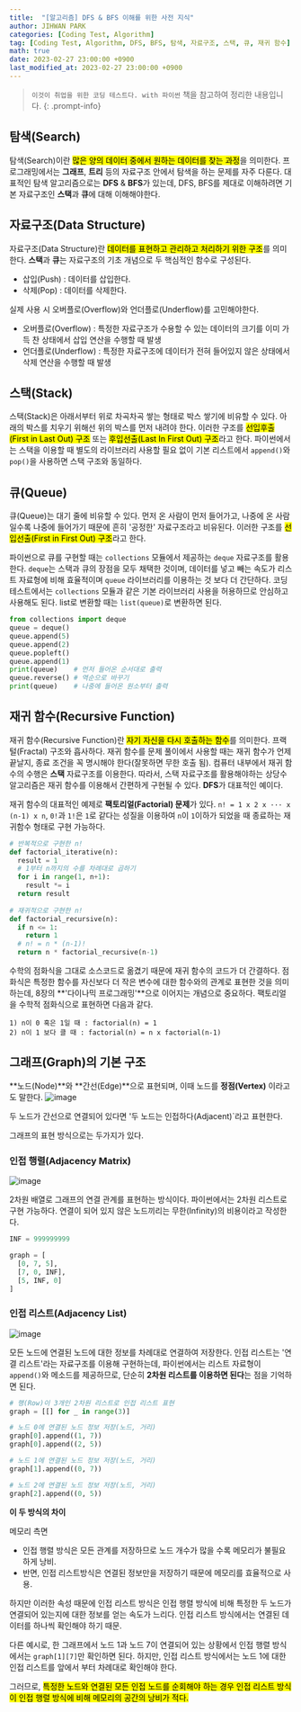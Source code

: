 ```yaml
---
title:  "[알고리즘] DFS & BFS 이해를 위한 사전 지식"
author: JIHWAN PARK
categories: [Coding Test, Algorithm]
tag: [Coding Test, Algorithm, DFS, BFS, 탐색, 자료구조, 스택, 큐, 재귀 함수]
math: true
date: 2023-02-27 23:00:00 +0900
last_modified_at: 2023-02-27 23:00:00 +0900
---
```

> `이것이 취업을 위한 코딩 테스트다. with 파이썬` 책을 참고하여 정리한 내용입니다.
{: .prompt-info}

## 탐색(Search)
탐색(Search)이란 <mark>많은 양의 데이터 중에서 원하는 데이터를 찾는 과정</mark>을 의미한다. 프로그래밍에서는 **그래프**, **트리** 등의 자료구조 안에서 탐색을 하는 문제를 자주 다룬다. 대표적인 탐색 알고리즘으로는 **DFS** & **BFS**가 있는데, DFS, BFS를 제대로 이해하려면 기본 자료구조인 **스택**과 **큐**에 대해 이해해야한다.

## 자료구조(Data Structure)
자료구조(Data Structure)란 <mark>데이터를 표현하고 관리하고 처리하기 위한 구조</mark>를 의미한다.
**스택**과 **큐**는 자료구조의 기초 개념으로 두 핵심적인 함수로 구성된다.
  - 삽입(Push) : 데이터를 삽입한다.
  - 삭제(Pop) : 데이터를 삭제한다.

실제 사용 시 오버플로(Overflow)와 언더플로(Underflow)를 고민해야한다.
  - 오버플로(Overflow) : 특정한 자료구조가 수용할 수 있는 데이터의 크기를 이미 가득 찬 상태에서 삽입 연산을 수행할 때 발생
  - 언더플로(Underflow) : 특정한 자료구조에 데이터가 전혀 들어있지 않은 상태에서 삭제 연산을 수행할 때 발생

## 스택(Stack)
스택(Stack)은 아래서부터 위로 차곡차곡 쌓는 형태로 박스 쌓기에 비유할 수 있다. 아래의 박스를 치우기 위해선 위의 박스를 먼저 내려야 한다. 이러한 구조를 <mark>선입후출(First in Last Out) 구조</mark> 또는 <mark>후입선출(Last In First Out) 구조</mark>라고 한다. 파이썬에서는 스택을 이용할 때 별도의 라이브러리 사용할 필요 없이 기본 리스트에서 `append()`와 `pop()`을 사용하면 스택 구조와 동일하다.

## 큐(Queue)
큐(Queue)는 대기 줄에 비유할 수 있다. 먼저 온 사람이 먼저 들어가고, 나중에 온 사람일수록 나중에 들어가기 때문에 흔히 '공정한' 자료구조라고 비유된다. 이러한 구조를 <mark>선입선출(First in First Out) 구조</mark>라고 한다.

파이썬으로 큐를 구현할 때는 `collections` 모듈에서 제공하는 `deque` 자료구조를 활용한다. `deque`는 스택과 큐의 장점을 모두 채택한 것이며, 데이터를 넣고 빼는 속도가 리스트 자료형에 비해 효율적이며 `queue` 라이브러리를 이용하는 것 보다 더 간단하다. 코딩테스트에서는 `collections` 모듈과 같은 기본 라이브러리 사용을 허용하므로 안심하고 사용해도 된다. list로 변환할 때는 `list(queue)`로 변환하면 된다.

```python
from collections import deque
queue = deque()
queue.append(5)
queue.append(2)
queue.popleft()
queue.append(1)
print(queue)    # 먼저 들어온 순서대로 출력
queue.reverse() # 역순으로 바꾸기
print(queue)    # 나중에 들어온 원소부터 출력
```

## 재귀 함수(Recursive Function)
재귀 함수(Recursive Function)란 <mark>자기 자신을 다시 호출하는 함수</mark>를 의미한다. 프랙털(Fractal) 구조와 흡사하다. 재귀 함수를 문제 풀이에서 사용할 때는 재귀 함수가 언제 끝날지, 종료 조건을 꼭 명시해야 한다(잘못하면 무한 호출 됨). 컴퓨터 내부에서 재귀 함수의 수행은 **스택** 자료구조를 이용한다. 따라서, 스택 자료구조를 활용해야하는 상당수 알고리즘은 재귀 함수를 이용해서 간편하게 구현될 수 있다. **DFS**가 대표적인 예이다. 

재귀 함수의 대표적인 예제로 **팩토리얼(Factorial) 문제**가 있다. `n! = 1 x 2 x ··· x (n-1) x n`, `0!`과 `1!`은 `1`로 같다는 성질을 이용하여 `n`이 `1`이하가 되었을 때 종료하는 재귀함수 형태로 구현 가능하다.
```python
# 반복적으로 구현한 n!
def factorial_iterative(n):
  result = 1
  # 1부터 n까지의 수를 차례대로 곱하기
  for i in range(1, n+1):
    result *= i
  return result
  
# 재귀적으로 구현한 n!
def factorial_recursive(n):
  if n <= 1:
    return 1
  # n! = n * (n-1)!
  return n * factorial_recursive(n-1)
```

수학의 점화식을 그대로 소스코드로 옮겼기 때문에 재귀 함수의 코드가 더 간결하다. 점화식은 특정한 함수를 자신보다 더 작은 변수에 대한 함수와의 관계로 표현한 것을 의미하는데, 8장의 **'다이나믹 프로그래밍'**으로 이어지는 개념으로 중요하다. 팩토리얼을 수학적 점화식으로 표현하면 다음과 같다.
```
1) n이 0 혹은 1일 때 : factorial(n) = 1
2) n이 1 보다 클 때 : factorial(n) = n x factorial(n-1)
```

## 그래프(Graph)의 기본 구조
**노드(Node)**와 **간선(Edge)**으로 표현되며, 이때 노드를 **정점(Vertex)** 이라고도 말한다. 
![image](https://user-images.githubusercontent.com/76936390/167345842-6349cf45-03a9-4800-8653-7082b945aeca.png)

두 노드가 간선으로 연결되어 있다면 '두 노드는 인접하다(Adjacent)`라고 표현한다.

그래프의 표현 방식으로는 두가지가 있다.

### **인접 행렬(Adjacency Matrix)**
![image](https://user-images.githubusercontent.com/76936390/167352046-ca75dd08-382d-4c59-ac74-1c97109f9d13.png)

2차원 배열로 그래프의 연결 관계를 표현하는 방식이다. 파이썬에서는 2차원 리스트로 구현 가능하다. 연결이 되어 있지 않은 노드끼리는 무한(Infinity)의 비용이라고 작성한다.
```python
INF = 999999999

graph = [
  [0, 7, 5],
  [7, 0, INF],
  [5, INF, 0]
]
```

### **인접 리스트(Adjacency List)**
![image](https://user-images.githubusercontent.com/76936390/167352406-b2da4198-1fe6-4d4f-815e-1ab9c8a45923.png)

모든 노드에 연결된 노드에 대한 정보를 차례대로 연결하여 저장한다. 인접 리스트는 '연결 리스트'라는 자료구조를 이용해 구현하는데, 파이썬에서는 리스트 자료형이 `append()`와 메소드를 제공하므로, 단순히 **2차원 리스트를 이용하면 된다**는 점을 기억하면 된다.

```python
# 행(Row)이 3개인 2차원 리스트로 인접 리스트 표현
graph = [[] for _ in range(3)]

# 노드 0에 연결된 노드 정보 저장(노드, 거리)
graph[0].append((1, 7))
graph[0].append((2, 5))

# 노드 1에 연결된 노드 정보 저장(노드, 거리)
graph[1].append((0, 7))

# 노드 2에 연결된 노드 정보 저장(노드, 거리)
graph[2].append((0, 5))
```

**이 두 방식의 차이**

메모리 측면
  - 인접 행렬 방식은 모든 관계를 저장하므로 노드 개수가 많을 수록 메모리가 불필요하게 낭비.
  - 반면, 인접 리스트방식은 연결된 정보만을 저장하기 때문에 메모리를 효율적으로 사용.

하지만 이러한 속성 때문에 인접 리스트 방식은 인접 행렬 방식에 비해 특정한 두 노드가 연결되어 있는지에 대한 정보를 얻는 속도가 느리다. 인접 리스트 방식에서는 연결된 데이터를 하나씩 확인해야 하기 때문.

다른 예시로, 한 그래프에서 노드 1과 노드 7이 연결되어 있는 상황에서 인접 행렬 방식에서는 `graph[1][7]`만 확인하면 된다. 하지만, 인접 리스트 방식에서는 노드 1에 대한 인접 리스트를 앞에서 부터 차례대로 확인해야 한다.

그러므로, <mark>특정한 노드와 연결된 모든 인접 노드를 순회해야 하는 경우 인접 리스트 방식이 인접 행렬 방식에 비해 메모리의 공간의 낭비가 적다.</mark>